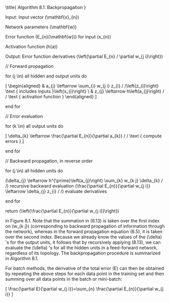 \title{
Algorithm 8.1: Backpropagation
}

Input: Input vector \(\mathbf{x}_{n}\)

Network parameters \(\mathbf{w}\)

Error function \(E_{n}(\mathbf{w})\) for input \(x_{n}\)

Activation function \(h(a)\)

Output: Error function derivatives \(\left\{\partial E_{n} / \partial w_{j i}\right\}\)

// Forward propagation

for \(j \in\) all hidden and output units do

\[
\begin{aligned}
& a_{j} \leftarrow \sum_{i} w_{j i} z_{i} / /\left\{z_{i}\right\} \text { includes inputs }\left\{x_{i}\right\} \\
& z_{j} \leftarrow h\left(a_{j}\right) / / \text { activation function }
\end{aligned}
\]

end for

// Error evaluation

for \(k \in\) all output units do

\[
\delta_{k} \leftarrow \frac{\partial E_{n}}{\partial a_{k}} / / \text { compute errors }
\]

end for

// Backward propagation, in reverse order

for \(j \in\) all hidden units do

\(\delta_{j} \leftarrow h^{\prime}\left(a_{j}\right) \sum_{k} w_{k j} \delta_{k} / /\) recursive backward evaluation \(\frac{\partial E_{n}}{\partial w_{j i}} \leftarrow \delta_{j} z_{i} / /\) evaluate derivatives

end for

return \(\left\{\frac{\partial E_{n}}{\partial w_{j i}}\right\}\)

in Figure 8.1. Note that the summation in (8.13) is taken over the first index on \(w_{k j}\) (corresponding to backward propagation of information through the network), whereas in the forward propagation equation (8.5), it is taken over the second index. Because we already know the values of the \(\delta\) 's for the output units, it follows that by recursively applying (8.13), we can evaluate the \(\delta\) 's for all the hidden units in a feed-forward network, regardless of its topology. The backpropagation procedure is summarized in Algorithm 8.1.

For batch methods, the derivative of the total error \(E\) can then be obtained by repeating the above steps for each data point in the training set and then summing over all data points in the batch or mini-batch:

\[
\frac{\partial E}{\partial w_{j i}}=\sum_{n} \frac{\partial E_{n}}{\partial w_{j i}}
\]